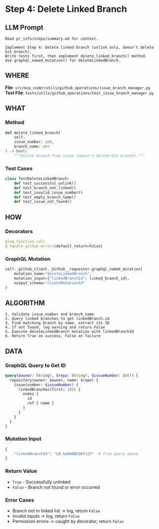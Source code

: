 # Step 4: Delete Linked Branch

## LLM Prompt
```
Read pr_info/steps/summary.md for context.

Implement Step 4: Delete linked branch (unlink only, doesn't delete Git branch).
Write tests first, then implement delete_linked_branch() method.
Use graphql_named_mutation() for deleteLinkedBranch.
```

## WHERE
**File**: `src/mcp_coder/utils/github_operations/issue_branch_manager.py`  
**Test File**: `tests/utils/github_operations/test_issue_branch_manager.py`

## WHAT

### Method
```python
def delete_linked_branch(
    self,
    issue_number: int,
    branch_name: str
) -> bool:
    """Unlink branch from issue (doesn't delete Git branch)."""
```

### Test Cases
```python
class TestDeleteLinkedBranch:
    def test_successful_unlink()
    def test_branch_not_linked()
    def test_invalid_issue_number()
    def test_empty_branch_name()
    def test_issue_not_found()
```

## HOW

### Decorators
```python
@log_function_call
@_handle_github_errors(default_return=False)
```

### GraphQL Mutation
```python
self._github_client._Github__requester.graphql_named_mutation(
    mutation_name="deleteLinkedBranch",
    mutation_input={"linkedBranchId": linked_branch_id},
    output_schema="clientMutationId"
)
```

## ALGORITHM

```
1. Validate issue_number and branch_name
2. Query linked branches to get linkedBranch.id
3. Find matching branch by name, extract its ID
4. If not found, log warning and return False
5. Execute deleteLinkedBranch mutation with linkedBranchId
6. Return True on success, False on failure
```

## DATA

### GraphQL Query to Get ID
```graphql
query($owner: String!, $repo: String!, $issueNumber: Int!) {
  repository(owner: $owner, name: $repo) {
    issue(number: $issueNumber) {
      linkedBranches(first: 100) {
        nodes {
          id
          ref { name }
        }
      }
    }
  }
}
```

### Mutation Input
```python
{
    "linkedBranchId": "LB_kwDOABCDEF123"  # from query above
}
```

### Return Value
- `True` - Successfully unlinked
- `False` - Branch not found or error occurred

### Error Cases
- Branch not in linked list → log, return `False`
- Invalid inputs → log, return `False`
- Permission errors → caught by decorator, return `False`
